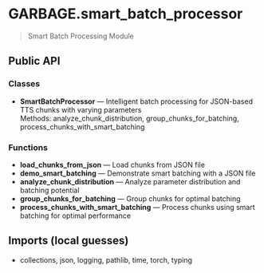 # GARBAGE.smart_batch_processor

> Smart Batch Processing Module

## Public API

### Classes
- **SmartBatchProcessor** — Intelligent batch processing for JSON-based TTS chunks with varying parameters  
  Methods: analyze_chunk_distribution, group_chunks_for_batching, process_chunks_with_smart_batching

### Functions
- **load_chunks_from_json** — Load chunks from JSON file
- **demo_smart_batching** — Demonstrate smart batching with a JSON file
- **analyze_chunk_distribution** — Analyze parameter distribution and batching potential
- **group_chunks_for_batching** — Group chunks for optimal batching
- **process_chunks_with_smart_batching** — Process chunks using smart batching for optimal performance

## Imports (local guesses)
- collections, json, logging, pathlib, time, torch, typing
